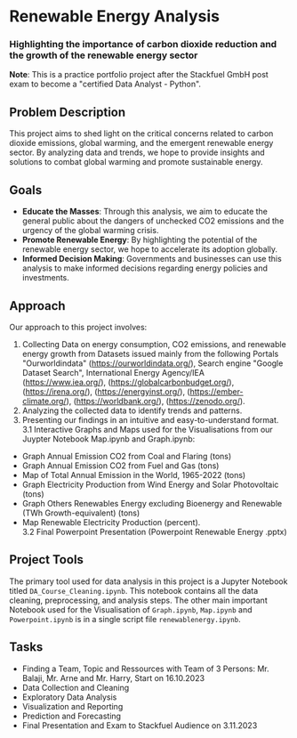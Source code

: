 # Renewable Energy Analysis
### Highlighting the importance of carbon dioxide reduction and the growth of the renewable energy sector

**Note**: This is a practice portfolio project after the Stackfuel GmbH post exam to become a "certified Data Analyst - Python".

## Problem Description
This project aims to shed light on the critical concerns related to carbon dioxide emissions, global warming, and the emergent renewable energy sector. By analyzing data and trends, we hope to provide insights and solutions to combat global warming and promote sustainable energy.

## Goals
- **Educate the Masses**: Through this analysis, we aim to educate the general public about the dangers of unchecked CO2 emissions and the urgency of the global warming crisis.
- **Promote Renewable Energy**: By highlighting the potential of the renewable energy sector, we hope to accelerate its adoption globally.
- **Informed Decision Making**: Governments and businesses can use this analysis to make informed decisions regarding energy policies and investments.

## Approach
Our approach to this project involves:
1. Collecting Data on energy consumption, CO2 emissions, and renewable energy growth from Datasets issued mainly from the following Portals "Ourworldindata" (https://ourworldindata.org/), Search engine "Google Dataset Search", International Energy Agency/IEA (https://www.iea.org/), (https://globalcarbonbudget.org/), (https://irena.org/), (https://energyinst.org/), (https://ember-climate.org/), (https://worldbank.org/), (https://zenodo.org/).
2. Analyzing the collected data to identify trends and patterns.
3. Presenting our findings in an intuitive and easy-to-understand format.<br>
3.1 Interactive Graphs and Maps used for the Visualisations from our Juypter Notebook Map.ipynb and Graph.ipynb:<br>
- Graph Annual Emission CO2 from Coal and Flaring (tons)
- Graph Annual Emission CO2 from Fuel and Gas (tons)
- Map of Total Annual Emission in the World, 1965-2022 (tons)
- Graph Electricity Production from Wind Energy and Solar Photovoltaic (tons)
- Graph Others Renewables Energy excluding Bioenergy and Renewable (TWh Growth-equivalent) (tons)
- Map Renewable Electricity Production (percent).<br>
3.2 Final Powerpoint Presentation (Powerpoint Renewable Energy .pptx)
       
## Project Tools
The primary tool used for data analysis in this project is a Jupyter Notebook titled `DA_Course_Cleaning.ipynb`. This notebook contains all the data cleaning, preprocessing, and analysis steps. The other main important Notebook used for the Visualisation of `Graph.ipynb`, `Map.ipynb` and `Powerpoint.ipynb` is in a single script file `renewablenergy.ipynb`. 

## Tasks
- Finding a Team, Topic and Ressources with Team of 3 Persons: Mr. Balaji, Mr. Arne and Mr. Harry, Start on 16.10.2023
- Data Collection and Cleaning
- Exploratory Data Analysis
- Visualization and Reporting
- Prediction and Forecasting
- Final Presentation and Exam to Stackfuel Audience on 3.11.2023
